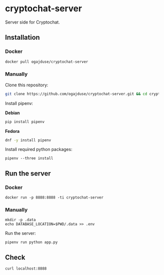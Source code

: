 # cryptochat-server

Server side for Cryptochat.

## Installation

### Docker

```bash
docker pull ogajduse/cryptochat-server
```

### Manually

Clone this repository:

```bash
git clone https://github.com/ogajduse/cryptochat-server.git && cd cryptochat-server
```

Install pipenv:

**Debian**

```bash
pip install pipenv
```

**Fedora**

```bash
dnf -y install pipenv
```

Install required python packages:

```
pipenv --three install
```

## Run the server

### Docker

```
docker run -p 8888:8888 -ti cryptochat-server
```

### Manually

```
mkdir -p .data
echo DATABASE_LOCATION=$PWD/.data >> .env
```

Run the server:

```
pipenv run python app.py
```

## Check

```
curl localhost:8888
```




